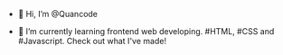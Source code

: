 - 👋 Hi, I’m @Quancode

- 🌱 I’m currently learning frontend web developing. #HTML, #CSS and #Javascript. Check out what I've made!  


<!---
Quancode/Quancode is a ✨ special ✨ repository because its `README.md` (this file) appears on your GitHub profile.
You can click the Preview link to take a look at your changes.
--->
